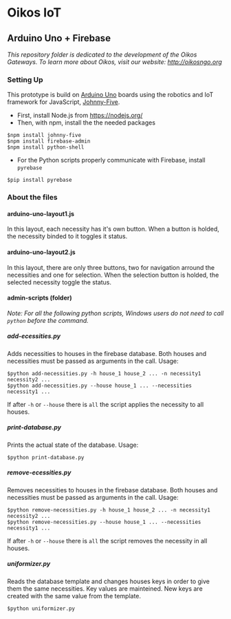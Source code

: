 # Oikos IoT
## Arduino Uno + Firebase

_This repository folder is dedicated to the development of the Oikos Gateways. To learn more about Oikos, visit our website: <http://oikosngo.org>_

### Setting Up

This prototype is build on [Arduino Uno](https://www.arduino.cc/en/Main/ArduinoBoardUno) boards using the robotics and IoT framework for JavaScript, [Johnny-Five](https://github.com/rwaldron/johnny-five).

* First, install Node.js from <https://nodejs.org/>
* Then, with npm, install the the needed packages
```
$npm install johnny-five
$npm install firebase-admin
$npm install python-shell
```
* For the Python scripts properly communicate with Firebase, install `pyrebase`
```
$pip install pyrebase
```

### About the files

#### arduino-uno-layout1.js

In this layout, each necessity has it's own button. When a button is holded, the necessity binded to it toggles it status.

#### arduino-uno-layout2.js

In this layout, there are only three buttons, two for navigation arround the necessities and one for selection. When the selection button is holded, the selected necessity toggle the status.

#### admin-scripts (folder)

_Note: For all the following python scripts, Windows users do not need to call `python` before the command._

##### add-ecessities.py

Adds necessities to houses in the firebase database. Both houses and necessities must be passed as arguments in the call. Usage:
```
$python add-necessities.py -h house_1 house_2 ... -n necessity1 necessity2 ...
$python add-necessities.py --house house_1 ... --necessities necessity1 ...
```
If after `-h` or `--house` there is `all` the script applies the necessity to all houses.

##### print-database.py

Prints the actual state of the database. Usage:
```
$python print-database.py
```

##### remove-ecessities.py

Removes necessities to houses in the firebase database. Both houses and necessities must be passed as arguments in the call. Usage:
```
$python remove-necessities.py -h house_1 house_2 ... -n necessity1 necessity2 ...
$python remove-necessities.py --house house_1 ... --necessities necessity1 ...
```
If after `-h` or `--house` there is `all` the script removes the necessity in all houses.

##### uniformizer.py

Reads the database template and changes houses keys in order to give them the same necessities. Key values are mainteined. New keys are created with the same value from the template.
```
$python uniformizer.py
```